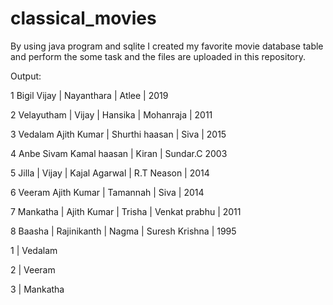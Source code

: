 # classical_movies
By using java program and sqlite I created my favorite movie database table and perform the some task and the files are uploaded in this repository.



Output:

1 Bigil Vijay | Nayanthara | Atlee | 2019

2 Velayutham | Vijay | Hansika | Mohanraja | 2011

3 Vedalam Ajith Kumar | Shurthi haasan | Siva | 2015

4 Anbe Sivam Kamal haasan | Kiran | Sundar.C 2003

5 Jilla | Vijay | Kajal Agarwal | R.T Neason | 2014

6 Veeram Ajith Kumar | Tamannah | Siva | 2014

7 Mankatha | Ajith Kumar | Trisha | Venkat prabhu | 2011

8 Baasha | Rajinikanth | Nagma | Suresh Krishna | 1995





1 | Vedalam

2 | Veeram

3 | Mankatha
